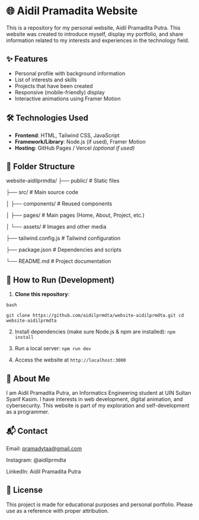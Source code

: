 # 🌐 Aidil Pramadita Website

This is a repository for my personal website, Aidil Pramadita Putra. This website was created to introduce myself, display my portfolio, and share information related to my interests and experiences in the technology field.

## ✨ Features

- Personal profile with background information
- List of interests and skills
- Projects that have been created
- Responsive (mobile-friendly) display
- Interactive animations using Framer Motion

## 🛠️ Technologies Used

- **Frontend**: HTML, Tailwind CSS, JavaScript
- **Framework/Library**: Node.js (if used), Framer Motion
- **Hosting**: GitHub Pages / Vercel *(optional if used)*

## 📂 Folder Structure

website-aidilprmdta/
├── public/ # Static files

├── src/ # Main source code

│ ├── components/ # Reused components

│ ├── pages/ # Main pages (Home, About, Project, etc.)

│ └── assets/ # Images and other media

├── tailwind.config.js # Tailwind configuration

├── package.json # Dependencies and scripts

└── README.md # Project documentation

## 🚀 How to Run (Development)

1. **Clone this repository**:

``bash``

``git clone https://github.com/aidilprmdta/website-aidilprmdta.git
cd website-aidilprmdta``

2. Install dependencies (make sure Node.js & npm are installed):
``npm install``

3. Run a local server:
``npm run dev``

4. Access the website at ``http://localhost:3000``

## 🧑 About Me
I am Aidil Pramadita Putra, an Informatics Engineering student at UIN Sultan Syarif Kasim. I have interests in web development, digital animation, and cybersecurity. This website is part of my exploration and self-development as a programmer.

## 📬 Contact
Email: pramadytaa@gmail.com

Instagram: @aidilprmdta

LinkedIn: Aidil Pramadita Putra

## 📝 License
This project is made for educational purposes and personal portfolio. Please use as a reference with proper attribution.
